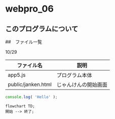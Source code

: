 # webpro_06

## このプログラムについて

##　ファイル一覧

10/29

ファイル名 | 説明
-|-
app5.js | プログラム本体
public/janken.html | じゃんけんの開始画面

```javascript
console.log( 'Hello' );
```

```mermaid
flowchart TD;
開始 --> 終了;
```